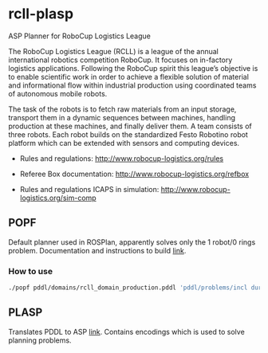 # rcll-plasp
ASP Planner for RoboCup Logistics League

The RoboCup Logistics League (RCLL) is a league of the annual international robotics competition RoboCup. It focuses on in-factory logistics applications. Following the RoboCup spirit this league’s objective is to enable scientific work in order to achieve a flexible solution of material and informational flow within industrial production using coordinated teams of autonomous mobile robots.

The task of the robots is to fetch raw materials from an input storage, transport them in a dynamic sequences between machines, handling production at these machines, and finally deliver them. A team consists of three robots. Each robot builds on the standardized Festo Robotino robot platform which can be extended with sensors and computing devices.

* Rules and regulations:
http://www.robocup-logistics.org/rules

* Referee Box documentation:
http://www.robocup-logistics.org/refbox

* Rules and regulations ICAPS in simulation:
http://www.robocup-logistics.org/sim-comp

## POPF
Default planner used in ROSPlan, apparently solves only the 1 robot/0 rings problem. Documentation and instructions to build [link](https://nms.kcl.ac.uk/planning/software/popf.html).

### How to use
```bash
./popf pddl/domains/rcll_domain_production.pddl 'pddl/problems/incl durations/1 robot/1 order/0 rings.pddl'
```
## PLASP
Translates PDDL to ASP [link](https://github.com/potassco/plasp). Contains encodings which is used to solve planning problems. 
